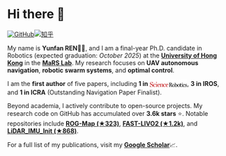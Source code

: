 # Hi there 🙌
[![GitHub](https://img.shields.io/badge/dynamic/json?url=https%3A%2F%2Fapi.swo.moe%2Fstats%2Fgithub%2FRENyunfan&query=count&color=0782c5&label=GitHub&labelColor=000000&logo=github&suffix=+follows&cacheSeconds=3600)](https://github.com/RENyunfan)[![知乎](https://img.shields.io/badge/dynamic/json?url=https%3A%2F%2Fapi.swo.moe%2Fstats%2Fzhihu%2Fping-yao-13-4&query=count&color=000000&label=Zhihu&labelColor=0084ff&logo=zhihu&logoColor=ffffff&suffix=+follows&cacheSeconds=3600)](https://www.zhihu.com/people/ping-yao-13-4)

My name is **Yunfan REN**👨‍🎓, and I am a final-year Ph.D. candidate in Robotics (expected graduation: *October 2025*) at the [**University of Hong Kong**](https://hku.hk/) in the [**MaRS Lab**](https://mars.hku.hk/). My research focuses on **UAV autonomous navigation**, **robotic swarm systems**, and **optimal control**.

I am the **first author** of five papers, including **1 in** <img src="misc/scirobotics-logo.svg" alt="alt text" height="20" style="vertical-align:middle;">, **3 in IROS**, and **1 in ICRA** (Outstanding Navigation Paper Finalist).

Beyond academia, I actively contribute to open-source projects. My research code on GitHub has accumulated over **3.6k stars** ⭐. Notable repositories include [**ROG-Map (★323)**](https://github.com/hku-mars/ROG-Map), [**FAST-LIVO2 (★1.2k)**](https://github.com/hku-mars/FAST-LIVO2), and [**LiDAR_IMU_Init (★868)**](https://github.com/hku-mars/LiDAR_IMU_Init).

For a full list of my publications, visit my [**Google Scholar**](https://scholar.google.com/citations?user=V11NovMAAAAJ&hl=En)📈.

